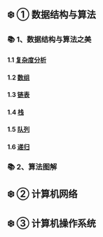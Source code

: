 ## ❄️  ① 数据结构与算法

### 📚  1、数据结构与算法之美

#### 1.1 [复杂度分析](../master/DataStructure/数据结构与算法之美/01-复杂度分析/复杂度分析.md)

#### 1.2 [数组](../master/DataStructure/数据结构与算法之美/02-数组/Array.md)

#### 1.3 [链表](../master/DataStructure/数据结构与算法之美/03-链表/LinkList.md)

#### 1.4 [栈](../master/DataStructure/数据结构与算法之美/04-栈/栈.md)

#### 1.5 [队列](../master/DataStructure/数据结构与算法之美/05-队列/队列.md)

#### 1.6 [递归](../master/DataStructure/数据结构与算法之美/06-递归/递归.md)

### 📚  2、算法图解


## ❄️  ② 计算机网络

## ❄️  ③ 计算机操作系统
